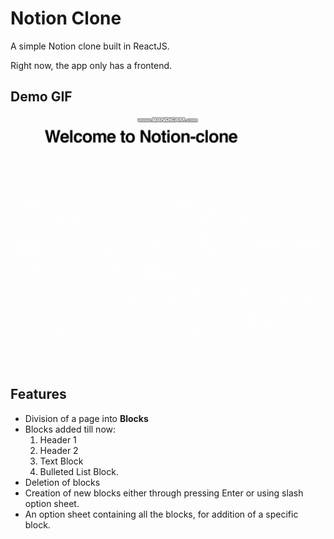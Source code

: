 # Notion Clone

A simple Notion clone built in ReactJS.

Right now, the app only has a frontend. 

## Demo GIF
![Demo GIF](https://raw.githubusercontent.com/itsKarad/Notion-Clone/master/notion-clone-demo.gif)
## Features

- Division of a page into **Blocks**
- Blocks added till now:
    1. Header 1 
    2. Header 2
    3. Text Block
    4. Bulleted List Block.
- Deletion of blocks
- Creation of new blocks either through pressing Enter or using slash option sheet.
- An option sheet containing all the blocks, for addition of a specific block.
